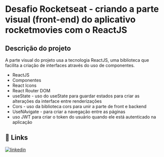 # Desafio Rocketseat - criando a parte visual (front-end) do aplicativo rocketmovies com o ReactJS


## Descrição do projeto

A parte visual do projeto usa a tecnologia ReactJS, uma biblioteca que facilita a criação de interfaces através do uso de componentes.

- ReactJS
- Componentes
- React Icons
- React Router DOM
- useState - uso do useState para guardar estados para criar as alterações da interface entre renderizações
- Cors - uso da biblioteca cors para unir a parte de front e backend
- UseNAvigate - para criar a navegação entre as páginas
- uso JWT para criar o token do usuário quando ele está autenticado na aplicação


## 🔗 Links
[![linkedin](https://img.shields.io/badge/linkedin-0A66C2?style=for-the-badge&logo=linkedin&logoColor=white)](https://www.linkedin.com/in/mateus-carvalho-programador-2b9313249/)



